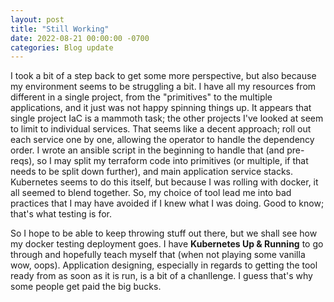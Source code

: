 ```yaml
---
layout: post
title: "Still Working"
date: 2022-08-21 00:00:00 -0700
categories: Blog update
---
```


I took a bit of a step back to get some more perspective, but also because my environment seems to be struggling a bit. I have all my resources from different in a single project, from the "primitives" to the multiple applications, and it just was not happy spinning things up. It appears that single project IaC is a mammoth task; the other projects I've looked at seem to limit to individual services. That seems like a decent approach; roll out each service one by one, allowing the operator to handle the dependency order. I wrote an ansible script in the beginning to handle that (and pre-reqs), so I may split my terraform code into primitives (or multiple, if that needs to be split down further), and main application service stacks. Kubernetes seems to do this itself, but because I was rolling with docker, it all seemed to blend together. So, my choice of tool lead me into bad practices that I may have avoided if I knew what I was doing. Good to know; that's what testing is for. 

So I hope to be able to keep throwing stuff out there, but we shall see how my docker testing deployment goes. I have <strong>Kubernetes Up & Running</strong> to go through and hopefully teach myself that (when not playing some vanilla wow, oops). Application designing, especially in regards to getting the tool ready from as soon as it is run, is a bit of a chanllenge. I guess that's why some people get paid the big bucks. 
